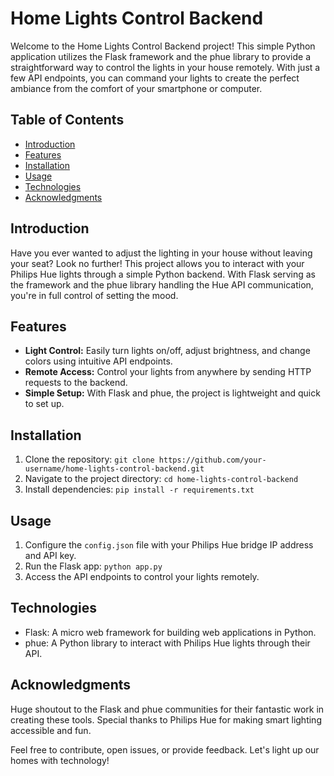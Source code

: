 # Home Lights Control Backend

Welcome to the Home Lights Control Backend project! This simple Python application utilizes the Flask framework and the phue library to provide a straightforward way to control the lights in your house remotely. With just a few API endpoints, you can command your lights to create the perfect ambiance from the comfort of your smartphone or computer.

## Table of Contents

- [Introduction](#introduction)
- [Features](#features)
- [Installation](#installation)
- [Usage](#usage)
- [Technologies](#technologies)
- [Acknowledgments](#acknowledgments)

## Introduction

Have you ever wanted to adjust the lighting in your house without leaving your seat? Look no further! This project allows you to interact with your Philips Hue lights through a simple Python backend. With Flask serving as the framework and the phue library handling the Hue API communication, you're in full control of setting the mood.

## Features

- **Light Control:** Easily turn lights on/off, adjust brightness, and change colors using intuitive API endpoints.
- **Remote Access:** Control your lights from anywhere by sending HTTP requests to the backend.
- **Simple Setup:** With Flask and phue, the project is lightweight and quick to set up.

## Installation

1. Clone the repository: `git clone https://github.com/your-username/home-lights-control-backend.git`
2. Navigate to the project directory: `cd home-lights-control-backend`
3. Install dependencies: `pip install -r requirements.txt`

## Usage

1. Configure the `config.json` file with your Philips Hue bridge IP address and API key.
2. Run the Flask app: `python app.py`
3. Access the API endpoints to control your lights remotely.


## Technologies

- Flask: A micro web framework for building web applications in Python.
- phue: A Python library to interact with Philips Hue lights through their API.

## Acknowledgments

Huge shoutout to the Flask and phue communities for their fantastic work in creating these tools. Special thanks to Philips Hue for making smart lighting accessible and fun.

Feel free to contribute, open issues, or provide feedback. Let's light up our homes with technology!
